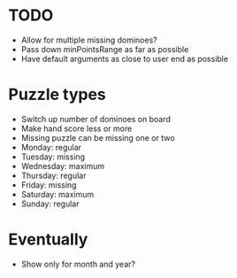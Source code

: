 # TODO
* Allow for multiple missing dominoes?
* Pass down minPointsRange as far as possible
* Have default arguments as close to user end as possible


# Puzzle types
* Switch up number of dominoes on board
* Make hand score less or more
* Missing puzzle can be missing one or two
* Monday: regular
* Tuesday: missing
* Wednesday: maximum
* Thursday: regular
* Friday: missing
* Saturday: maximum
* Sunday: regular

# Eventually
* Show only for month and year?